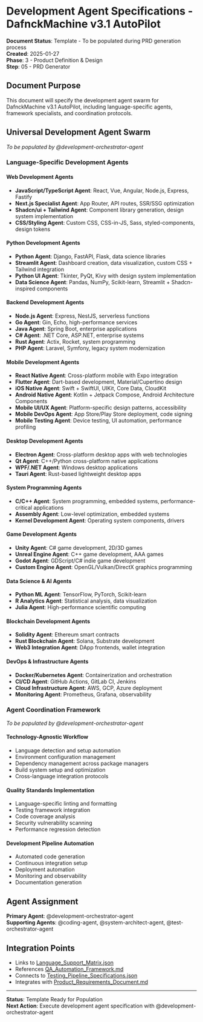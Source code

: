 # Development Agent Specifications - DafnckMachine v3.1 AutoPilot

**Document Status**: Template - To be populated during PRD generation process  
**Created**: 2025-01-27  
**Phase**: 3 - Product Definition & Design  
**Step**: 05 - PRD Generator  

## Document Purpose
This document will specify the development agent swarm for DafnckMachine v3.1 AutoPilot, including language-specific agents, framework specialists, and coordination protocols.

## Universal Development Agent Swarm
*To be populated by @development-orchestrator-agent*

### Language-Specific Development Agents

#### Web Development Agents
- **JavaScript/TypeScript Agent**: React, Vue, Angular, Node.js, Express, Fastify
- **Next.js Specialist Agent**: App Router, API routes, SSR/SSG optimization
- **Shadcn/ui + Tailwind Agent**: Component library generation, design system implementation
- **CSS/Styling Agent**: Custom CSS, CSS-in-JS, Sass, styled-components, design tokens

#### Python Development Agents
- **Python Agent**: Django, FastAPI, Flask, data science libraries
- **Streamlit Agent**: Dashboard creation, data visualization, custom CSS + Tailwind integration
- **Python UI Agent**: Tkinter, PyQt, Kivy with design system implementation
- **Data Science Agent**: Pandas, NumPy, Scikit-learn, Streamlit + Shadcn-inspired components

#### Backend Development Agents
- **Node.js Agent**: Express, NestJS, serverless functions
- **Go Agent**: Gin, Echo, high-performance services
- **Java Agent**: Spring Boot, enterprise applications
- **C# Agent**: .NET Core, ASP.NET, enterprise systems
- **Rust Agent**: Actix, Rocket, system programming
- **PHP Agent**: Laravel, Symfony, legacy system modernization

#### Mobile Development Agents
- **React Native Agent**: Cross-platform mobile with Expo integration
- **Flutter Agent**: Dart-based development, Material/Cupertino design
- **iOS Native Agent**: Swift + SwiftUI, UIKit, Core Data, CloudKit
- **Android Native Agent**: Kotlin + Jetpack Compose, Android Architecture Components
- **Mobile UI/UX Agent**: Platform-specific design patterns, accessibility
- **Mobile DevOps Agent**: App Store/Play Store deployment, code signing
- **Mobile Testing Agent**: Device testing, UI automation, performance profiling

#### Desktop Development Agents
- **Electron Agent**: Cross-platform desktop apps with web technologies
- **Qt Agent**: C++/Python cross-platform native applications
- **WPF/.NET Agent**: Windows desktop applications
- **Tauri Agent**: Rust-based lightweight desktop apps

#### System Programming Agents
- **C/C++ Agent**: System programming, embedded systems, performance-critical applications
- **Assembly Agent**: Low-level optimization, embedded systems
- **Kernel Development Agent**: Operating system components, drivers

#### Game Development Agents
- **Unity Agent**: C# game development, 2D/3D games
- **Unreal Engine Agent**: C++ game development, AAA games
- **Godot Agent**: GDScript/C# indie game development
- **Custom Engine Agent**: OpenGL/Vulkan/DirectX graphics programming

#### Data Science & AI Agents
- **Python ML Agent**: TensorFlow, PyTorch, Scikit-learn
- **R Analytics Agent**: Statistical analysis, data visualization
- **Julia Agent**: High-performance scientific computing

#### Blockchain Development Agents
- **Solidity Agent**: Ethereum smart contracts
- **Rust Blockchain Agent**: Solana, Substrate development
- **Web3 Integration Agent**: DApp frontends, wallet integration

#### DevOps & Infrastructure Agents
- **Docker/Kubernetes Agent**: Containerization and orchestration
- **CI/CD Agent**: GitHub Actions, GitLab CI, Jenkins
- **Cloud Infrastructure Agent**: AWS, GCP, Azure deployment
- **Monitoring Agent**: Prometheus, Grafana, observability

### Agent Coordination Framework
*To be populated by @development-orchestrator-agent*

#### Technology-Agnostic Workflow
- Language detection and setup automation
- Environment configuration management
- Dependency management across package managers
- Build system setup and optimization
- Cross-language integration protocols

#### Quality Standards Implementation
- Language-specific linting and formatting
- Testing framework integration
- Code coverage analysis
- Security vulnerability scanning
- Performance regression detection

#### Development Pipeline Automation
- Automated code generation
- Continuous integration setup
- Deployment automation
- Monitoring and observability
- Documentation generation

## Agent Assignment
**Primary Agent**: @development-orchestrator-agent  
**Supporting Agents**: @coding-agent, @system-architect-agent, @test-orchestrator-agent

## Integration Points
- Links to [Language_Support_Matrix.json](mdc:01_Machine/04_Documentation/Doc/Phase_3_Product_Definition_Design/Language_Support_Matrix.json)
- References [QA_Automation_Framework.md](mdc:01_Machine/04_Documentation/Doc/Phase_3_Product_Definition_Design/QA_Automation_Framework.md)
- Connects to [Testing_Pipeline_Specifications.json](mdc:01_Machine/04_Documentation/Doc/Phase_3_Product_Definition_Design/Testing_Pipeline_Specifications.json)
- Integrates with [Product_Requirements_Document.md](mdc:01_Machine/04_Documentation/Doc/Phase_3_Product_Definition_Design/Product_Requirements_Document.md)

---

**Status**: Template Ready for Population  
**Next Action**: Execute development agent specification with @development-orchestrator-agent 